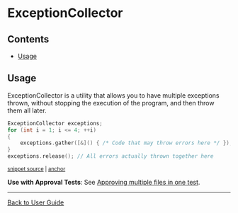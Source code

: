 <a id="top"></a>

# ExceptionCollector

<!-- toc -->
## Contents

  * [Usage](#usage)<!-- endToc -->

## Usage

ExceptionCollector is a utility that allows you to have multiple exceptions thrown, without stopping the execution of the program, and then throw them all later.

<!-- snippet: exception_collector_template -->
<a id='snippet-exception_collector_template'></a>
```cpp
ExceptionCollector exceptions;
for (int i = 1; i <= 4; ++i)
{
    exceptions.gather([&]() { /* Code that may throw errors here */ });
}
exceptions.release(); // All errors actually thrown together here
```
<sup><a href='/tests/DocTest_Tests/utilities/ExceptionCollectorTests.cpp#L25-L32' title='Snippet source file'>snippet source</a> | <a href='#snippet-exception_collector_template' title='Start of snippet'>anchor</a></sup>
<!-- endSnippet -->

**Use with Approval Tests**: See [Approving multiple files in one test](/doc/MultipleOutputFilesPerTest.md#approving-multiple-files-in-one-test).

---

[Back to User Guide](/doc/README.md#top)
